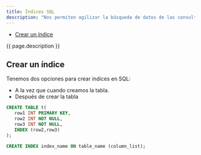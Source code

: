 ```yaml
---
title: Índices SQL
description: "Nos permiten agilizar la búsqueda de datos de las consultas a cambio de guardar un par más de datos para mantener el índice."
---
```


- [Crear un índice](#crear-un-índice)

{{ page.description }}

## Crear un índice

Tenemos dos opciones para crear índices en SQL:

- A la vez que cuando creamos la tabla.
- Después de crear la tabla

```sql
CREATE TABLE t(
   row1 INT PRIMARY KEY,
   row2 INT NOT NULL,
   row3 INT NOT NULL,
   INDEX (row2,row3) 
);
```

```sql
CREATE INDEX index_name ON table_name (column_list);
```
